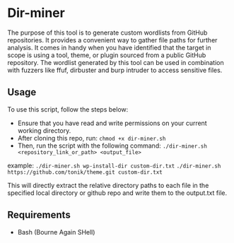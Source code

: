 # Dir-miner

The purpose of this tool is to generate custom wordlists from GitHub repositories. It provides a convenient way to gather file paths for further analysis. It comes in handy when you have identified that the target in scope is using a tool, theme, or plugin sourced from a public GitHub repository. The wordlist generated by this tool can be used in combination with fuzzers like ffuf, dirbuster and burp intruder to access sensitive files.

## Usage
To use this script, follow the steps below:

- Ensure that you have read and write permissions on your current working directory.
- After cloning this repo, run:
	 ```chmod +x dir-miner.sh```
- Then, run the script with the following command:
	```./dir-miner.sh <repository_link_or_path> <output_file>```
	
example: ```./dir-miner.sh wp-install-dir custom-dir.txt```
	```./dir-miner.sh https://github.com/tonik/theme.git custom-dir.txt```

This will directly extract the relative directory paths to each file in the specified local directory or github repo and write them to the output.txt file.


## Requirements
- Bash (Bourne Again SHell)
